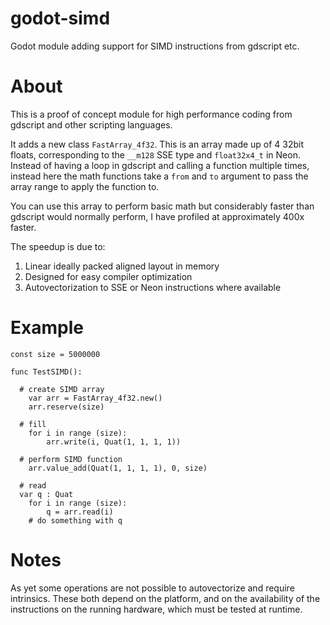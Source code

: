 # godot-simd
Godot module adding support for SIMD instructions from gdscript etc.

# About
This is a proof of concept module for high performance coding from gdscript and other scripting languages.

It adds a new class `FastArray_4f32`. This is an array made up of 4 32bit floats, corresponding to the `__m128` SSE type and `float32x4_t` in Neon. Instead of having a loop in gdscript and calling a function multiple times, instead here the math functions take a `from` and `to` argument to pass the array range to apply the function to. 

You can use this array to perform basic math but considerably faster than gdscript would normally perform, I have profiled at approximately 400x faster.

The speedup is due to:
1) Linear ideally packed aligned layout in memory
2) Designed for easy compiler optimization
3) Autovectorization to SSE or Neon instructions where available

# Example
```
const size = 5000000

func TestSIMD():

  # create SIMD array
	var arr = FastArray_4f32.new()
	arr.reserve(size)

  # fill
	for i in range (size):
		arr.write(i, Quat(1, 1, 1, 1))

  # perform SIMD function
	arr.value_add(Quat(1, 1, 1, 1), 0, size)

  # read
  var q : Quat
	for i in range (size):
		q = arr.read(i)
    # do something with q
```

# Notes
As yet some operations are not possible to autovectorize and require intrinsics. These both depend on the platform, and on the availability of the instructions on the running hardware, which must be tested at runtime.
